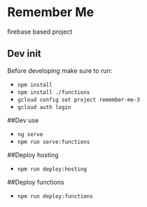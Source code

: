 # Remember Me
firebase based project

## Dev init
Before developing make sure to run:
- `npm install`
- `npm install ./functions`
- `gcloud config set project remember-me-3`
- `gcloud auth login`

##Dev use
- `ng serve`
- `npm run serve:functions`

##Deploy hosting
- `npm run deploy:hosting`

##Deploy functions
- `npm run deploy:functions`
